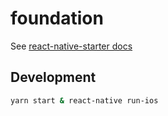 # foundation
See [react-native-starter docs](https://ueno-llc.github.io/react-native-starter/)

## Development
```bash
yarn start & react-native run-ios
```
